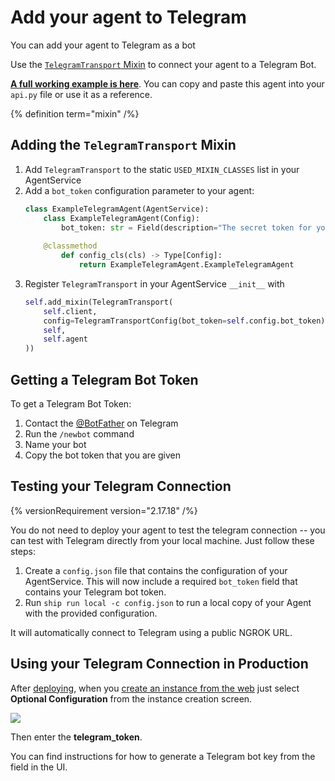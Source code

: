 # Add your agent to Telegram

You can add your agent to Telegram as a bot

Use the [`TelegramTransport` Mixin](https://github.com/steamship-core/python-client/blob/main/src/steamship/agents/mixins/transports/telegram.py) to connect your agent to a Telegram Bot.

**[A full working example is here](https://github.com/steamship-core/multimodal-agent-starter/blob/main/src/example_agents/telegram_bot.py)**.
You can copy and paste this agent into your `api.py` file or use it as a reference.

{% definition term="mixin" /%}

## Adding the `TelegramTransport` Mixin

1. Add `TelegramTransport` to the static `USED_MIXIN_CLASSES` list in your AgentService
2. Add a `bot_token` configuration parameter to your agent:
   ```python
   class ExampleTelegramAgent(AgentService):
       class ExampleTelegramAgent(Config):
           bot_token: str = Field(description="The secret token for your Telegram bot")
       
       @classmethod
           def config_cls(cls) -> Type[Config]:
               return ExampleTelegramAgent.ExampleTelegramAgent
   ```
3. Register `TelegramTransport` in your AgentService `__init__` with
   ```python
   self.add_mixin(TelegramTransport(
       self.client,
       config=TelegramTransportConfig(bot_token=self.config.bot_token),
       self, 
       self.agent
   ))
   ```

## Getting a Telegram Bot Token

To get a Telegram Bot Token:

1. Contact the [@BotFather](https://t.me/botfather) on Telegram
2. Run the `/newbot` command
3. Name your bot
4. Copy the bot token that you are given

## Testing your Telegram Connection

{% versionRequirement version="2.17.18" /%}

You do not need to deploy your agent to test the telegram connection -- you can test with Telegram directly from your local machine.
Just follow these steps:

1. Create a `config.json` file that contains the configuration of your AgentService. This will now include a required `bot_token` field that contains your Telegram bot token.
2. Run `ship run local -c config.json` to run a local copy of your Agent with the provided configuration.

It will automatically connect to Telegram using a public NGROK URL.

## Using your Telegram Connection in Production

After [deploying](/agent-guidebook/getting-started/deploy-your-agent), when you [create an instance from the web](/agent-guidebook/getting-started/share-your-agent) just select **Optional Configuration** from the instance creation screen.

![](/images/hackathon/package-create-optional.png)

Then enter the **telegram_token**.

You can find instructions for how to generate a Telegram bot key from the field in the UI.
